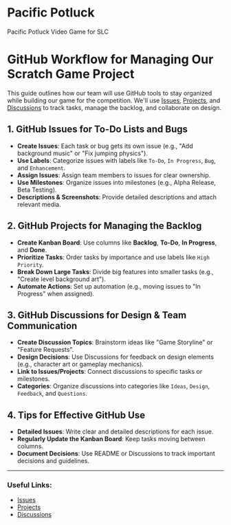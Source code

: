 # Pacific Potluck
Pacific Potluck Video Game for SLC

# GitHub Workflow for Managing Our Scratch Game Project

This guide outlines how our team will use GitHub tools to stay organized while building our game for the competition. We'll use [Issues](https://github.com/lakeside-tsa/pacific-potluck/issues), [Projects](https://github.com/orgs/lakeside-tsa/projects/1), and [Discussions](https://github.com/lakeside-tsa/pacific-potluck/discussions) to track tasks, manage the backlog, and collaborate on design.

## 1. GitHub Issues for To-Do Lists and Bugs

- **Create Issues**: Each task or bug gets its own issue (e.g., "Add background music" or "Fix jumping physics").
- **Use Labels**: Categorize issues with labels like `To-Do`, `In Progress`, `Bug`, and `Enhancement`.
- **Assign Issues**: Assign team members to issues for clear ownership.
- **Use Milestones**: Organize issues into milestones (e.g., Alpha Release, Beta Testing).
- **Descriptions & Screenshots**: Provide detailed descriptions and attach relevant media.

## 2. GitHub Projects for Managing the Backlog

- **Create Kanban Board**: Use columns like **Backlog**, **To-Do**, **In Progress**, and **Done**.
- **Prioritize Tasks**: Order tasks by importance and use labels like `High Priority`.
- **Break Down Large Tasks**: Divide big features into smaller tasks (e.g., "Create level background art").
- **Automate Actions**: Set up automation (e.g., moving issues to "In Progress" when assigned).

## 3. GitHub Discussions for Design & Team Communication

- **Create Discussion Topics**: Brainstorm ideas like "Game Storyline" or "Feature Requests".
- **Design Decisions**: Use Discussions for feedback on design elements (e.g., character art or gameplay mechanics).
- **Link to Issues/Projects**: Connect discussions to specific tasks or milestones.
- **Categories**: Organize discussions into categories like `Ideas`, `Design`, `Feedback`, and `Questions`.

## 4. Tips for Effective GitHub Use

- **Detailed Issues**: Write clear and detailed descriptions for each issue.
- **Regularly Update the Kanban Board**: Keep tasks moving between columns.
- **Document Decisions**: Use README or Discussions to track important decisions and guidelines.

---

### Useful Links:
- [Issues](https://github.com/lakeside-tsa/pacific-potluck/issues)
- [Projects](https://github.com/orgs/lakeside-tsa/projects/1)
- [Discussions](https://github.com/lakeside-tsa/pacific-potluck/discussions)
